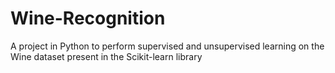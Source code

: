 # Wine-Recognition
A project in Python to perform supervised and unsupervised learning on the Wine dataset present in the Scikit-learn library